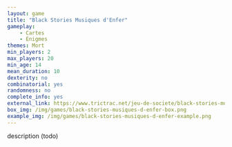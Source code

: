 ```yaml
---
layout: game
title: "Black Stories Musiques d'Enfer"
gameplay:
    - Cartes
    - Enigmes
themes: Mort
min_players: 2
max_players: 20
min_age: 14
mean_duration: 10
dexterity: no
combinatorial: yes
randomness: no
complete_info: yes
external_link: https://www.trictrac.net/jeu-de-societe/black-stories-musique-d-enfer
box_img: /img/games/black-stories-musiques-d-enfer-box.png
example_img: /img/games/black-stories-musiques-d-enfer-example.png
---
```


description (todo)